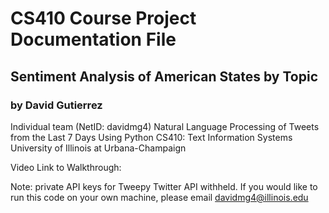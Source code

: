 # CS410 Course Project Documentation File
## Sentiment Analysis of American States by Topic
### by David Gutierrez


Individual team (NetID: davidmg4)
Natural Language Processing of Tweets from the Last 7 Days Using Python
CS410: Text Information Systems
University of Illinois at Urbana-Champaign

Video Link to Walkthrough: 

Note: private API keys for Tweepy Twitter API withheld. If you would like to run this code on your own machine, please email davidmg4@illinois.edu
